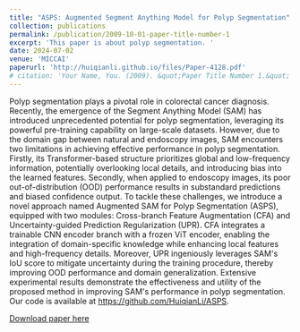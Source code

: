 ```yaml
---
title: "ASPS: Augmented Segment Anything Model for Polyp Segmentation"
collection: publications
permalink: /publication/2009-10-01-paper-title-number-1
excerpt: 'This paper is about polyp segmentation. '
date: 2024-07-02
venue: 'MICCAI'
paperurl: 'http://huiqianli.github.io/files/Paper-4128.pdf'
# citation: 'Your Name, You. (2009). &quot;Paper Title Number 1.&quot; <i>Journal 1</i>. 1(1).'
---
```

Polyp segmentation plays a pivotal role in colorectal cancer diagnosis. Recently, the emergence of the Segment Anything Model (SAM) has introduced unprecedented potential for polyp segmentation, leveraging its powerful pre-training capability on large-scale datasets. However, due to the domain gap between natural and endoscopy images, SAM encounters two limitations in achieving effective performance in polyp segmentation. Firstly, its Transformer-based structure prioritizes global and low-frequency information, potentially overlooking local details, and introducing bias into the learned features. Secondly, when applied to endoscopy images, its poor out-of-distribution (OOD) performance results in substandard predictions and biased confidence output. To tackle these challenges, we introduce a novel approach named Augmented SAM for Polyp Segmentation (ASPS), equipped with two modules: Cross-branch Feature Augmentation (CFA) and Uncertainty-guided Prediction Regularization (UPR). CFA integrates a trainable CNN encoder branch with a frozen ViT encoder, enabling the integration of domain-specific knowledge while enhancing local features and high-frequency details. Moreover, UPR ingeniously leverages SAM's IoU score to mitigate uncertainty during the training procedure, thereby improving OOD performance and domain generalization. Extensive experimental results demonstrate the effectiveness and utility of the proposed method in improving SAM's performance in polyp segmentation. Our code is available at https://github.com/HuiqianLi/ASPS. 



[Download paper here](http://academicpages.github.io/files/Paper-4128.pdf)
